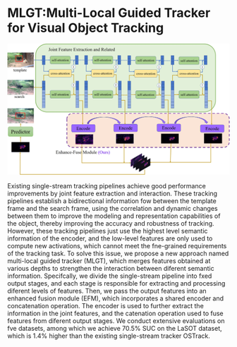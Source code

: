 # MLGT:Multi-Local Guided Tracker for Visual Object Tracking

![network](img/network.jpg)

Existing single-stream tracking pipelines achieve good performance improvements by joint feature extraction and interaction. These tracking pipelines establish a bidirectional information fow between the template frame and the search frame, using the correlation and dynamic changes between them to improve the modeling and representation capabilities of the object, thereby improving the accuracy and robustness of tracking. However, these tracking pipelines just use the highest level semantic information of the encoder, and the low-level features are only used to compute new activations, which cannot meet the fne-grained requirements of the tracking task. To solve this issue, we propose a new approach named multi-local guided tracker (MLGT), which merges features obtained at various depths to strengthen the interaction between diferent semantic information. Specifcally, we divide the single-stream pipeline into fxed output stages, and each stage is responsible for extracting and processing diferent levels of features. Then, we pass the output features into an enhanced fusion module (EFM), which incorporates a shared encoder and concatenation operation. The encoder is used to further extract the information in the joint features, and the catenation operation used to fuse features from diferent output stages. We conduct extensive evaluations on fve datasets, among which we achieve 70.5% SUC on the LaSOT dataset, which is 1.4% higher than the existing single-stream tracker OSTrack.
